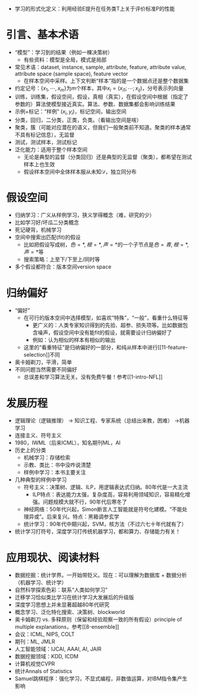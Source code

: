 - 学习的形式化定义：利用经验E提升在任务类T上关于评价标准P的性能
# 引言、基本术语
- “模型”：学习到的结果（例如一棵决策树）
  - 有些资料：模型是全局，模式是局部
- 常见术语：dataset, instance, sample, attribute, feature, attribute value, attribute space (sample space), feature vector
  - 在样本空间中采样。上下文判断“样本”指的是一个数据点还是整个数据集
- 约定记号：$\{x_1,\cdots,x_m\}$为$m$个样本，其中$x_i = (x_{i1};\cdots;x_{ij})$，分号表示列向量
- 训练，训练集，假设空间，假设，真相（真实），在假设空间中根据（指定了参数的）算法使模型接近真实。算法、参数、数据集都会影响训练结果
- 示例+标记：“样例” $(x_i,y_i)$，标记空间，输出空间
- 分类，回归，二分类，正类，负类。（看输出空间是啥）
- 聚类，簇（可能对应潜在的语义，但我们一般聚类前不知道。聚类的样本通常不具有标记信息），无监督
- 测试，测试样本，测试标记
- 泛化能力：适用于整个样本空间
  - 无论是典型的监督（分类回归）还是典型的无监督（聚类），都希望在测试样本上也生效
  - 假设样本空间中全体样本服从未知$\mathcal D$，独立同分布
# 假设空间
- 归纳学习：广义从样例学习，狭义学得概念（难，研究的少）
- 比如学习好/坏瓜二分类概念
- 死记硬背，机械学习
- 空间中搜索出匹配(fit)的假设
  - 比如把假设写成树，$色=*,根=*,声=*$的一个子节点是$色=青,根=*,声=*$等
  - 搜索策略：上至下/下至上/同时等
- 多个假设都符合：版本空间version space
# 归纳偏好
- “偏好”
  - 在可行的版本空间中选择模型，如喜欢“特殊”，“一般”，看重什么特征等
    - 更广义的：人类专家知识得到的先验、超参、损失项等。比如数据包含噪声，假设空间中没有能fit的假设，就需要设计归纳偏好了
    - 例如：认为相似的样本有相似的输出
  - 这里的“看重特征”是归纳偏好的一部分，和纯从样本中进行[[11-feature-selection]]不同
- 奥卡姆剃刀，平滑，简单
- 不同问题当然需要不同偏好
  - 总误差和学习算法无关。没有免费午餐！参考[[1-intro-NFL]]
# 发展历程
- 逻辑理论（逻辑推理） -> 知识工程、专家系统（总结出来教，困难） ->机器学习
- 连接主义、符号主义
- 1980，IWML（后来ICML），知名期刊ML，AI
- 历史上的分类
  - 机械学习：存储检索
  - 示教、类比：书中没咋说清楚
  - 样例中学习：本书主要关注
- 几种典型的样例中学习
  - 符号主义：决策树、逻辑、ILP，用逻辑表达式归纳。80年代是一大主流
    - ILP特点：表达能力太强，复杂度高，容易利用领域知识，容易精化增强。问题规模大就不行，90年代后寒冬了
  - 神经网络：50年代兴起，Simon断言人工智能就是符号化建模。“不能处理异或”。后来复兴。特点：黑箱调参玄学
  - 统计学习：90年代中期兴起，SVM，核方法（不过六七十年代就有了）
- 统计学习打符号，深度学习打传统机器学习，都和算力、存储能力有关！
# 应用现状、阅读材料
- 数据挖掘：统计学界。一开始带贬义。现在：可以理解为数据库 + 数据分析（机器学习、统计学）
- 自然科学探索色彩：联系“人类如何学习”
- 迁移学习恰似类比学习在统计学习大发展后的升级版
- 深度学习思想上并未显著超越80年代研究
- 概念学习、泛化特化搜索、决策树、blockworld
- 奥卡姆剃刀 vs. 多释原则（保留和经验观察一致的所有假设）principle of multiple explanations，参考[[8-ensemble]]
- 会议：ICML, NIPS, COLT
- 期刊：ML, JMLR
- 人工智能领域：IJCAI, AAAI, AI, JAIR
- 数据挖掘领域：KDD, ICDM
- 计算机视觉CVPR
- 统计Annals of Statistics
- Samuel跳棋程序：强化学习，不显式编程，非数值运算，对IBM指令集产生影响